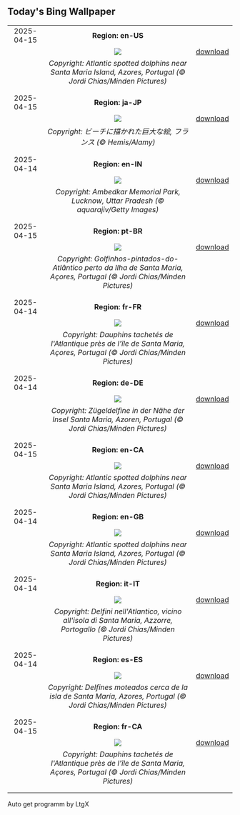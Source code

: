 ## Today's Bing Wallpaper
|      |      |      |
| :----: | :----: | :----: |
|2025-04-15|**Region: en-US**||
||![](https://www.bing.com/th?id=OHR.SpottedDolphins_EN-US0872892049_UHD.jpg&pid=hp&w=1152&h=648&rs=1&c=4)| [download](https://www.bing.com/th?id=OHR.SpottedDolphins_EN-US0872892049_UHD.jpg)|
||*Copyright: Atlantic spotted dolphins near Santa Maria Island, Azores, Portugal (© Jordi Chias/Minden Pictures)*
||
|||
|2025-04-15|**Region: ja-JP**||
||![](https://www.bing.com/th?id=OHR.BeachArt_JA-JP4983678633_UHD.jpg&pid=hp&w=1152&h=648&rs=1&c=4)| [download](https://www.bing.com/th?id=OHR.BeachArt_JA-JP4983678633_UHD.jpg)|
||*Copyright: ビーチに描かれた巨大な絵, フランス (© Hemis/Alamy)*
||
|||
|2025-04-14|**Region: en-IN**||
||![](https://www.bing.com/th?id=OHR.AmbedkarMemorialIN_EN-IN5190883644_UHD.jpg&pid=hp&w=1152&h=648&rs=1&c=4)| [download](https://www.bing.com/th?id=OHR.AmbedkarMemorialIN_EN-IN5190883644_UHD.jpg)|
||*Copyright: Ambedkar Memorial Park, Lucknow, Uttar Pradesh (© aquarajiv/Getty Images)*
||
|||
|2025-04-15|**Region: pt-BR**||
||![](https://www.bing.com/th?id=OHR.SpottedDolphins_PT-BR4725039948_UHD.jpg&pid=hp&w=1152&h=648&rs=1&c=4)| [download](https://www.bing.com/th?id=OHR.SpottedDolphins_PT-BR4725039948_UHD.jpg)|
||*Copyright: Golfinhos-pintados-do-Atlântico perto da Ilha de Santa Maria, Açores, Portugal (© Jordi Chias/Minden Pictures)*
||
|||
|2025-04-14|**Region: fr-FR**||
||![](https://www.bing.com/th?id=OHR.SpottedDolphins_FR-FR1251975856_UHD.jpg&pid=hp&w=1152&h=648&rs=1&c=4)| [download](https://www.bing.com/th?id=OHR.SpottedDolphins_FR-FR1251975856_UHD.jpg)|
||*Copyright: Dauphins tachetés de l'Atlantique près de l'île de Santa Maria, Açores, Portugal (© Jordi Chias/Minden Pictures)*
||
|||
|2025-04-14|**Region: de-DE**||
||![](https://www.bing.com/th?id=OHR.SpottedDolphins_DE-DE3167683290_UHD.jpg&pid=hp&w=1152&h=648&rs=1&c=4)| [download](https://www.bing.com/th?id=OHR.SpottedDolphins_DE-DE3167683290_UHD.jpg)|
||*Copyright: Zügeldelfine in der Nähe der Insel Santa Maria, Azoren, Portugal (© Jordi Chias/Minden Pictures)*
||
|||
|2025-04-15|**Region: en-CA**||
||![](https://www.bing.com/th?id=OHR.SpottedDolphins_EN-CA9818391981_UHD.jpg&pid=hp&w=1152&h=648&rs=1&c=4)| [download](https://www.bing.com/th?id=OHR.SpottedDolphins_EN-CA9818391981_UHD.jpg)|
||*Copyright: Atlantic spotted dolphins near Santa Maria Island, Azores, Portugal (© Jordi Chias/Minden Pictures)*
||
|||
|2025-04-14|**Region: en-GB**||
||![](https://www.bing.com/th?id=OHR.SpottedDolphins_EN-GB5559649631_UHD.jpg&pid=hp&w=1152&h=648&rs=1&c=4)| [download](https://www.bing.com/th?id=OHR.SpottedDolphins_EN-GB5559649631_UHD.jpg)|
||*Copyright: Atlantic spotted dolphins near Santa Maria Island, Azores, Portugal (© Jordi Chias/Minden Pictures)*
||
|||
|2025-04-14|**Region: it-IT**||
||![](https://www.bing.com/th?id=OHR.SpottedDolphins_IT-IT7838462769_UHD.jpg&pid=hp&w=1152&h=648&rs=1&c=4)| [download](https://www.bing.com/th?id=OHR.SpottedDolphins_IT-IT7838462769_UHD.jpg)|
||*Copyright: Delfini nell'Atlantico, vicino all'isola di Santa Maria, Azzorre, Portogallo (© Jordi Chias/Minden Pictures)*
||
|||
|2025-04-14|**Region: es-ES**||
||![](https://www.bing.com/th?id=OHR.SpottedDolphins_ES-ES0341116224_UHD.jpg&pid=hp&w=1152&h=648&rs=1&c=4)| [download](https://www.bing.com/th?id=OHR.SpottedDolphins_ES-ES0341116224_UHD.jpg)|
||*Copyright: Delfines moteados cerca de la isla de Santa María, Azores, Portugal (© Jordi Chias/Minden Pictures)*
||
|||
|2025-04-15|**Region: fr-CA**||
||![](https://www.bing.com/th?id=OHR.SpottedDolphins_FR-CA1398136066_UHD.jpg&pid=hp&w=1152&h=648&rs=1&c=4)| [download](https://www.bing.com/th?id=OHR.SpottedDolphins_FR-CA1398136066_UHD.jpg)|
||*Copyright: Dauphins tachetés de l'Atlantique près de l'île de Santa Maria, Açores, Portugal (© Jordi Chias/Minden Pictures)*
||
|||

Auto get programm by LtgX
